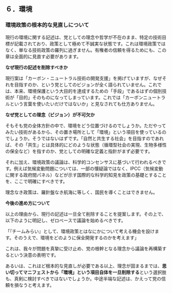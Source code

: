 ## ６．環境

### 環境政策の根本的な見直しについて

現行の環境に関する記述は、党としての理念や哲学が不在のまま、特定の技術目標が記載されており、政策として極めて不誠実な状態です。これは環境政策ではなく、単なる技術政策の羅列に過ぎません。有権者の信頼を得るためにも、この章は全面的に見直す必要があります。

**なぜ現行の記述を削除すべきか**

現行案は「カーボン・ニュートラル技術の開発支援」を掲げていますが、なぜそれを目指すのか、という党としてのビジョンが全く語られていません。これでは、本来、環境保護という大目的を達成するための「手段」であるはずの個別技術が「目的」そのものになってしまっています。これでは「カーボンニュートラルという言葉を使いたいだけではないか」と見なされても仕方ありません。

**なぜ党としての理念（ビジョン）が不可欠か**

そもそも党の全体方針の中で、環境をどう位置づけるのでしょうか。ただやってみたい技術があるから、その置き場所として「環境」という項目を使っているのでしょうか。そうではないはずです。「自然と共生する社会」を目指すのであれば、その「共生」とは具体的にどのような状態（循環型社会の実現、生物多様性の保全など）を指すのか、党としての明確な定義と指針がまず必要です。

それに加え、環境政策の議論は、科学的コンセンサスに基づいて行われるべきです。例えば気候変動問題については、一部の懐疑論ではなく、IPCC（気候変動に関する政府間パネル）などが示す国際的な科学的知見を政策の基礎とすることを、ここで明確にすべきです。

理念なき政策は、羅針盤なき航海に等しく、国民を導くことはできません。

**今後の進め方について**

以上の理由から、現行の記述は一旦全て削除することを提案します。その上で、以下のように明記し、ゼロベースで議論を始めるべきです。

「『チームみらい』として、環境政策とはなにかについて考える機会を設けます。そのうえで、環境をどのように保全開発するのかを考えます」

これは、我々が問題を真摯に受け止め、党の根幹となる理念から議論を再構築するという決意の表明です。

あるいは、これほど根本的な見直しが必要である以上、理念が固まるまでは、**思い切ってマニフェストから「環境」という項目自体を一旦削除する**という選択肢も、真剣に検討すべきではないでしょうか。中途半端な記述は、かえって党の信頼を損なうと考えます。